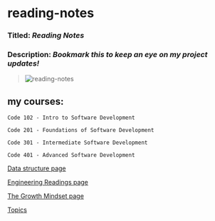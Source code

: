 # reading-notes
### Titled: ***Reading Notes***
### Description: ***Bookmark this to keep an eye on my project updates!***

>![reading-notes](https://m.media-amazon.com/images/I/61936RmysdL.png)

## my courses:
```
Code 102 - Intro to Software Development

Code 201 - Foundations of Software Development

Code 301 - Intermediate Software Development

Code 401 - Advanced Software Development
```

[Data structure page](Data_Structures.md)


[Engineering Readings page](Engineering_Readings.md)


[The Growth Mindset page](Mindset.md)


[Topics](Topic.md)
